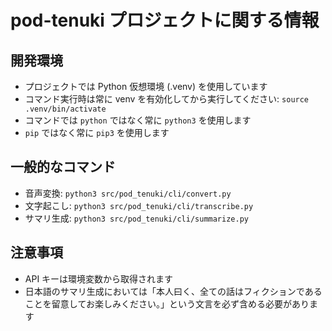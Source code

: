 # pod-tenuki プロジェクトに関する情報

## 開発環境
- プロジェクトでは Python 仮想環境 (.venv) を使用しています
- コマンド実行時は常に venv を有効化してから実行してください: `source .venv/bin/activate`
- コマンドでは `python` ではなく常に `python3` を使用します
- `pip` ではなく常に `pip3` を使用します

## 一般的なコマンド
- 音声変換: `python3 src/pod_tenuki/cli/convert.py`
- 文字起こし: `python3 src/pod_tenuki/cli/transcribe.py`
- サマリ生成: `python3 src/pod_tenuki/cli/summarize.py`

## 注意事項
- API キーは環境変数から取得されます
- 日本語のサマリ生成においては「本人曰く、全ての話はフィクションであることを留意してお楽しみください。」という文言を必ず含める必要があります